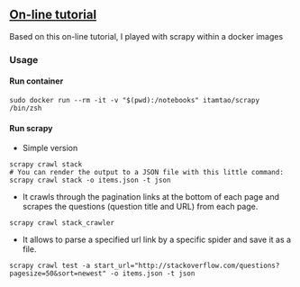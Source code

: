 ## [On-line tutorial](https://realpython.com/blog/python/web-scraping-with-scrapy-and-mongodb/)
Based on this on-line tutorial, I played with scrapy within a docker images

### Usage
#### Run container
```
sudo docker run --rm -it -v "$(pwd):/notebooks" itamtao/scrapy /bin/zsh
```

#### Run scrapy
* Simple version

```
scrapy crawl stack
# You can render the output to a JSON file with this little command:
scrapy crawl stack -o items.json -t json
```

* It crawls through the pagination links at the bottom of each page and scrapes the questions (question title and URL) from each page.

```
scrapy crawl stack_crawler
```

* It allows to parse a specified url link by a specific spider and save it as a file.

```
scrapy crawl test -a start_url="http://stackoverflow.com/questions?pagesize=50&sort=newest" -o items.json -t json
```
